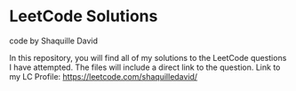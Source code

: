 # LeetCode Solutions
code by Shaquille David

In this repository, you will find all of my solutions to the LeetCode questions I have attempted. The files will include a direct link to the question.
Link to my LC Profile: https://leetcode.com/shaquilledavid/
